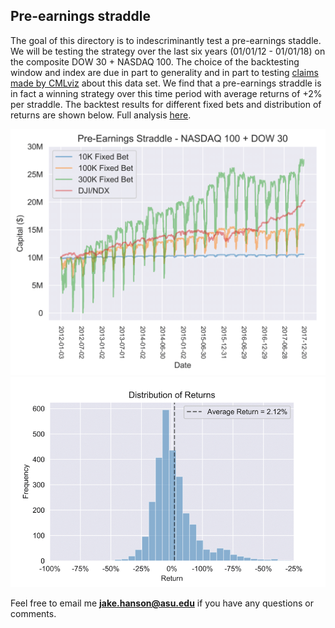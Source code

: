 ## Pre-earnings straddle
The goal of this directory is to indescriminantly test a pre-earnings staddle. We will be testing the strategy over the last six years (01/01/12 - 01/01/18) on the composite DOW 30 + NASDAQ 100. The choice of the backtesting window and index are due in part to generality and in part to testing [claims made by CMLviz](https://vimeo.com/255317960) about this data set. We find that a pre-earnings straddle is in fact a winning strategy over this time period with average returns of +2% per straddle. The backtest results for different fixed bets and distribution of returns are shown below. Full analysis [here](https://jakerhanson.weebly.com/blog/do-pre-earnings-straddles-work).

![alt text](https://github.com/jakehanson/Pre-earnings-Straddle/blob/master/Results/backtests-1.png)
![alt text](https://github.com/jakehanson/Pre-earnings-Straddle/blob/master/Results/returns-1.png)

Feel free to email me **jake.hanson@asu.edu** if you have any questions or comments.